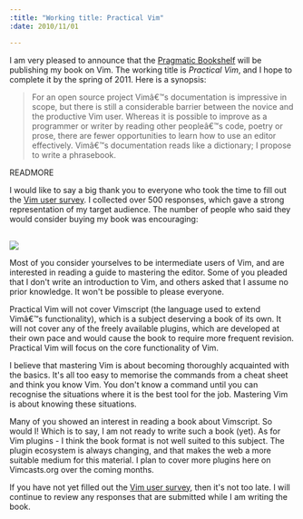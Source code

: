 ```yaml
--- 
:title: "Working title: Practical Vim"
:date: 2010/11/01

---
```


I am very pleased to announce that the [Pragmatic Bookshelf][prags] will be publishing my book on Vim. The working title is *Practical Vim*, and I hope to complete it by the spring of 2011. Here is a synopsis:

> For an open source project Vimâ€™s documentation is impressive in scope, but there is still a considerable barrier between the novice and the productive Vim user. Whereas it is possible to improve as a programmer or writer by reading other peopleâ€™s code, poetry or prose, there are fewer opportunities to learn how to use an editor effectively. Vimâ€™s documentation reads like a dictionary; I propose to write a phrasebook.

[prags]: http://pragprog.com/


READMORE

I would like to say a big thank you to everyone who took the time to fill out the [Vim user survey][survey]. I collected over 500 responses, which gave a strong representation of my target audience. The number of people who said they would consider buying my book was encouraging:

<img src="http://chart.apis.google.com/chart?chd=s:9U&chl=Yes|No&chtt=If+Drew+Neil+wrote+a+book+about+Vim,+would+you+consider+buying+it?&cht=p&chs=480x360&chxr=0,75,25" style="margin-top:16px;"/>

Most of you consider yourselves to be intermediate users of Vim, and are interested in reading a guide to mastering the editor. Some of you pleaded that I don't write an introduction to Vim, and others asked that I assume no prior knowledge. It won't be possible to please everyone. 

Practical Vim will not cover Vimscript (the language used to extend Vimâ€™s functionality), which is a subject deserving a book of its own. It will not cover any of the freely available plugins, which are developed at their own pace and would cause the book to require more frequent revision. Practical Vim will focus on the core functionality of Vim.

I believe that mastering Vim is about becoming thoroughly acquainted with the basics. It's all too easy to memorise the commands from a cheat sheet and think you know Vim. You don't know a command until you can recognise the situations where it is the best tool for the job. Mastering Vim is about knowing these situations. 

Many of you showed an interest in reading a book about Vimscript. So would I! Which is to say, I am not ready to write such a book (yet). As for Vim plugins - I think the book format is not well suited to this subject. The plugin ecosystem is always changing, and that makes the web a more suitable medium for this material. I plan to cover more plugins here on Vimcasts.org over the coming months.

If you have not yet filled out the [Vim user survey][survey], then it's not too late. I will continue to review any responses that are submitted while I am writing the book.

[survey]: https://spreadsheets0.google.com/a/vimcasts.org/viewform?formkey=dHYyTUhqVVo4WDhuVTR2M1cwbEJNSVE6MQ
